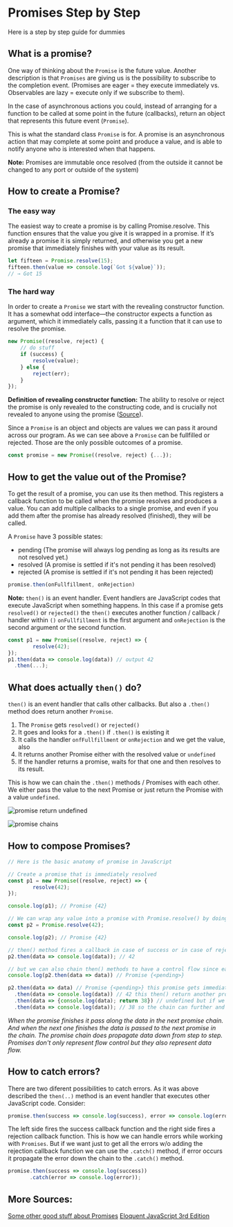 # Promises Step by Step

Here is a step by step guide for dummies

## What is a promise? 

One way of thinking about the `Promise` is the future value. Another description is that `Promises` are giving us is the possibility to subscribe to the completion event. (Promises are eager = they execute immediately vs. Observables are lazy = execute only if we subscribe to them).

In the case of asynchronous actions you could, instead of arranging for a function to be called at some point in the future (callbacks), return an object that represents this future event (`Promise`).

This is what the standard class `Promise` is for. A promise is an asynchronous action that may complete at some point and produce a value, and is able to notify anyone who is interested when that happens.

**Note:** Promises are immutable once resolved (from the outside it cannot be changed to any port or outside of the system)

## How to create a Promise?

### The easy way

The easiest way to create a promise is by calling Promise.resolve. This function ensures that the value you give it is wrapped in a promise. If it’s already a promise it is simply returned, and otherwise you get a new promise that immediately finishes with your value as its result.

````js
let fifteen = Promise.resolve(15);
fifteen.then(value => console.log(`Got ${value}`));
// → Got 15
````

### The hard way

In order to create a `Promise` we start with the revealing constructor function. It has a somewhat odd interface—the constructor expects a function as argument, which it immediately calls, passing it a function that it can use to resolve the promise. 

````js
new Promise((resolve, reject) {
    // do stuff
    if (success) {
        resolve(value);
    } else {
        reject(err);
    }
});
````
**Definition of revealing constructor function:** The ability to resolve or reject the promise is only revealed to the constructing code, and is crucially not revealed to anyone using the promise ([Source](https://blog.domenic.me/the-revealing-constructor-pattern/)).

Since a `Promise` is an object and objects are values we can pass it around across our program. As we can see above a `Promise` can be fullfilled or rejected. Those are the only possible outcomes of a promise. 

````js
const promise = new Promise((resolve, reject) {...});
````

## How to get the value out of the Promise?

To get the result of a promise, you can use its then method. This registers a callback function to be called when the promise resolves and produces a value. You can add multiple callbacks to a single promise, and even if you add them after the promise has already resolved (finished), they will be called.

A `Promise` have 3 possible states:

* pending (The promise will always log pending as long as its results are not resolved yet.)
* resolved (A promise is settled if it's not pending it has been resolved)
* rejected (A promise is settled if it's not pending it has been rejected)

````js
promise.then(onFullfillment, onRejection)
````
**Note:** `then()` is an event handler. Event handlers are JavaScript codes that execute JavaScript when something happens. In this case if a promise gets `resolved()` or `rejected()` the `then()` executes another function / callback / handler within `()`  `onFullfillment` is the first argument and `onRejection` is the second argument or the second function.

````js
const p1 = new Promise((resolve, reject) => {
        resolve(42);
});
p1.then(data => console.log(data)) // output 42
  .then(...);
````

## What does actually `then()` do?

`then()` is an event handler that calls other callbacks. But also a `.then()` method does return another `Promise`. 
1. The `Promise` gets `resolved()` or `rejected()`
2. It goes and looks for a `.then()` if `.then()` is existing it
3. It calls the handler `onfFullfillment` or `onRejection` and we get the value, also
4. It returns another Promise either with the resolved value or `undefined`
5. If the handler returns a promise, waits for that one and then resolves to its result.

This is how we can chain the `.then()` methods / Promises with each other. We either pass the value to the next Promise or just return the Promise with a value `undefined`.

![promise return undefined](https://github.com/mittyo/javascript-pocketguide/blob/master/async-js/promise-then-return.png)

![promise chains](https://github.com/mittyo/javascript-pocketguide/blob/master/async-js/promise-example.png)


## How to compose Promises?

```js
// Here is the basic anatomy of promise in JavaScript

// Create a promise that is immediately resolved
const p1 = new Promise((resolve, reject) => {
        resolve(42);
});

console.log(p1); // Promise {42}

// We can wrap any value into a promise with Promise.resolve() by doing so we can normalize the values
const p2 = Promise.resolve(42);

console.log(p2); // Promise {42}

// then() method fires a callback in case of success or in case of rejection
p2.then(data => console.log(data)); // 42

// but we can also chain then() methods to have a control flow since each .then() returns another promise
console.log(p2.then(data => data)) // Promise {<pending>}

p2.then(data => data) // Promise {<pending>} this promise gets immediately resolved with the next .then()
  .then(data => console.log(data)) // 42 this then() return another promise, since we are not returning anything it's undefined
  .then(data => {console.log(data); return 38}) // undefined but if we would now return something it will be wrapped into a promise again
  .then(data => console.log(data)); // 38 so the chain can further and further
```

*When the promise finishes it pass along the data in the next promise chain. And when the next one finishes the data is passed to the next promise in the chain. The promise chain does propagate data down from step to step. Promises don't only represent flow control but they also represent data flow.*

## How to catch errors?

There are two diferent possibilities to catch errors. As it was above described the `then(..)` method is an event handler that executes other JavaScript code. Consider:

````js
promise.then(success => console.log(success), error => console.log(error))
````

The left side fires the success callback function and the right side fires a rejection callback function. This is how we can handle errors while working with `Promises`. But if we want just to get all the errors w/o adding the rejection callback function we can use the `.catch()` method, if error occurs it propagate the error down the chain to the `.catch()` method. 

````js
promise.then(success => console.log(success))
       .catch(error => console.log(error));
````



## More Sources:

[Some other good stuff about Promises](https://github.com/mittyo/javascript-pocketguide/blob/master/async-js/promises.md)
[Eloquent JavaScript 3rd Edition](http://eloquentjavascript.net/3rd_edition/11_async.html)









